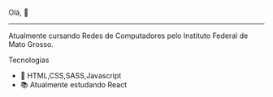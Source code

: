 <p>Olá, 👋</p>
<hr>
<p>Atualmente cursando Redes de Computadores pelo Instituto Federal de Mato Grosso.</p>
Tecnologias<br>
<ul>
  <li>🏁 HTML,CSS,SASS,Javascript</li>
  <li>📚 Atualmente estudando React</li>
